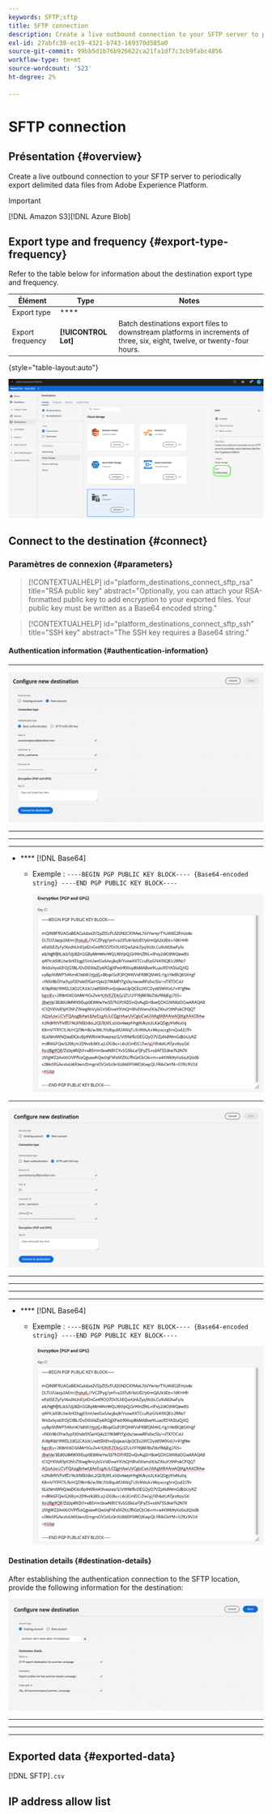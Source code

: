 ```yaml
---
keywords: SFTP;sftp
title: SFTP connection
description: Create a live outbound connection to your SFTP server to periodically export delimited data files from Adobe Experience Platform.
exl-id: 27abfc38-ec19-4321-b743-169370d585a0
source-git-commit: 99bb5d1b76b926622ca21fa1df7c3cb9fabc4856
workflow-type: tm+mt
source-wordcount: '523'
ht-degree: 2%

---
```


# SFTP connection

## Présentation {#overview}

Create a live outbound connection to your SFTP server to periodically export delimited data files from Adobe Experience Platform.

>[!IMPORTANT]
>
> [!DNL Amazon S3][!DNL Azure Blob]

## Export type and frequency {#export-type-frequency}

Refer to the table below for information about the destination export type and frequency.

| Élément | Type | Notes |
---------|----------|---------|
| Export type | **** | [](../../ui/activate-batch-profile-destinations.md#select-attributes) |
| Export frequency | **[!UICONTROL Lot]** | Batch destinations export files to downstream platforms in increments of three, six, eight, twelve, or twenty-four hours. [](/help/destinations/destination-types.md#file-based) |

{style=&quot;table-layout:auto&quot;}

![](../../assets/catalog/cloud-storage/sftp/catalog.png)

## Connect to the destination {#connect}

[](../../ui/connect-destination.md)

### Paramètres de connexion {#parameters}

>[!CONTEXTUALHELP]
>id="platform_destinations_connect_sftp_rsa"
>title="RSA public key"
>abstract="Optionally, you can attach your RSA-formatted public key to add encryption to your exported files. Your public key must be written as a Base64 encoded string."

>[!CONTEXTUALHELP]
>id="platform_destinations_connect_sftp_ssh"
>title="SSH key"
>abstract="The SSH key requires a Base64 string."

[](../../ui/connect-destination.md)

#### Authentication information {#authentication-information}

****

![](../..//assets/catalog/cloud-storage/sftp/stfp-basic-authentication.png)

* ****
* ****
* ****
* **** [!DNL Base64]
   * Exemple : `----BEGIN PGP PUBLIC KEY BLOCK---- {Base64-encoded string} ----END PGP PUBLIC KEY BLOCK----`

      ![](../..//assets/catalog/cloud-storage/sftp/pgp-key.png)


****

![](../../assets/catalog/cloud-storage/sftp/sftp-ssh-key-authentication.png)

* ****
* ****
* ****
* ****
* **** [!DNL Base64]
   * Exemple : `----BEGIN PGP PUBLIC KEY BLOCK---- {Base64-encoded string} ----END PGP PUBLIC KEY BLOCK----`

      ![](../..//assets/catalog/cloud-storage/sftp/pgp-key.png)

#### Destination details {#destination-details}

After establishing the authentication connection to the SFTP location, provide the following information for the destination:

![](../../assets/catalog/cloud-storage/sftp/sftp-destination-details.png)

* ****
* ****
* ****

## Exported data {#exported-data}

[!DNL SFTP]`.csv` [](../../ui/activate-batch-profile-destinations.md)

## IP address allow list

[](ip-address-allow-list.md)
